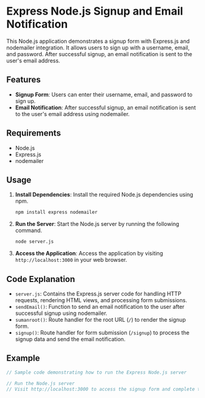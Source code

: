 # Express Node.js Signup and Email Notification

This Node.js application demonstrates a signup form with Express.js and nodemailer integration. It allows users to sign up with a username, email, and password. After successful signup, an email notification is sent to the user's email address.

## Features

- **Signup Form**: Users can enter their username, email, and password to sign up.
- **Email Notification**: After successful signup, an email notification is sent to the user's email address using nodemailer.

## Requirements

- Node.js
- Express.js
- nodemailer

## Usage

1. **Install Dependencies**: Install the required Node.js dependencies using npm.

    ```bash
    npm install express nodemailer
    ```

2. **Run the Server**: Start the Node.js server by running the following command.

    ```bash
    node server.js
    ```

3. **Access the Application**: Access the application by visiting `http://localhost:3000` in your web browser.

## Code Explanation

- `server.js`: Contains the Express.js server code for handling HTTP requests, rendering HTML views, and processing form submissions.
- `sendEmail()`: Function to send an email notification to the user after successful signup using nodemailer.
- `sumanroot()`: Route handler for the root URL (`/`) to render the signup form.
- `signup()`: Route handler for form submission (`/signup`) to process the signup data and send the email notification.

## Example

```javascript
// Sample code demonstrating how to run the Express Node.js server

// Run the Node.js server
// Visit http://localhost:3000 to access the signup form and complete the signup process
